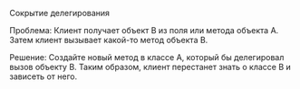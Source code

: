 Сокрытие делегирования

Проблема: Клиент получает объект B из поля или метода объекта А. Затем клиент вызывает какой-то метод объекта B.

Решение: Создайте новый метод в классе А, который бы делегировал вызов объекту B. Таким образом, клиент перестанет знать о классе В и зависеть от него.
